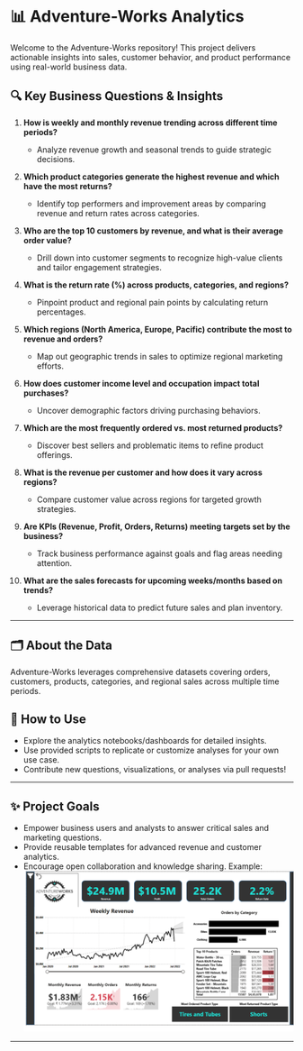 # 📊 Adventure-Works Analytics

Welcome to the Adventure-Works repository! This project delivers actionable insights into sales, customer behavior, and product performance using real-world business data.

## 🔍 Key Business Questions & Insights

1. **How is weekly and monthly revenue trending across different time periods?**
   - Analyze revenue growth and seasonal trends to guide strategic decisions.

2. **Which product categories generate the highest revenue and which have the most returns?**
   - Identify top performers and improvement areas by comparing revenue and return rates across categories.

3. **Who are the top 10 customers by revenue, and what is their average order value?**
   - Drill down into customer segments to recognize high-value clients and tailor engagement strategies.

4. **What is the return rate (%) across products, categories, and regions?**
   - Pinpoint product and regional pain points by calculating return percentages.

5. **Which regions (North America, Europe, Pacific) contribute the most to revenue and orders?**
   - Map out geographic trends in sales to optimize regional marketing efforts.

6. **How does customer income level and occupation impact total purchases?**
   - Uncover demographic factors driving purchasing behaviors.

7. **Which are the most frequently ordered vs. most returned products?**
   - Discover best sellers and problematic items to refine product offerings.

8. **What is the revenue per customer and how does it vary across regions?**
   - Compare customer value across regions for targeted growth strategies.

9. **Are KPIs (Revenue, Profit, Orders, Returns) meeting targets set by the business?**
   - Track business performance against goals and flag areas needing attention.

10. **What are the sales forecasts for upcoming weeks/months based on trends?**
    - Leverage historical data to predict future sales and plan inventory.

---

## 🗂️ About the Data

Adventure-Works leverages comprehensive datasets covering orders, customers, products, categories, and regional sales across multiple time periods.

## 🚀 How to Use

- Explore the analytics notebooks/dashboards for detailed insights.
- Use provided scripts to replicate or customize analyses for your own use case.
- Contribute new questions, visualizations, or analyses via pull requests!

---

## ✨ Project Goals

- Empower business users and analysts to answer critical sales and marketing questions.
- Provide reusable templates for advanced revenue and customer analytics.
- Encourage open collaboration and knowledge sharing.
Example: ![Dashboard Preview](https://github.com/AalbinSimon/Adventure-Works/blob/main/Screenshot%202025-08-22%20193003.png)
---


